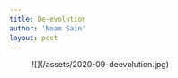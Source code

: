```yaml
---
title: De-evolution
author: 'Noam Sain'
layout: post
---
```


<figure class="wp-block-image size-large">![](/assets/2020-09-deevolution.jpg)</figure>